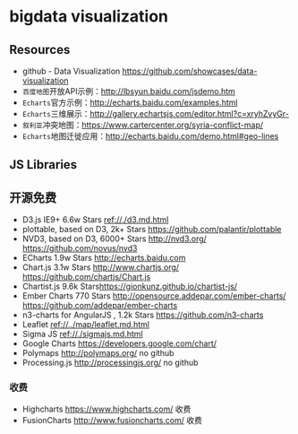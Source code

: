 # bigdata visualization


## Resources

* github - Data Visualization <https://github.com/showcases/data-visualization>
* `百度地图`开放API示例：<http://lbsyun.baidu.com/jsdemo.htm>
* `Echarts`官方示例：<http://echarts.baidu.com/examples.html>
* `Echarts`三维展示：<http://gallery.echartsjs.com/editor.html?c=xryhZvyGr->
* `叙利亚`冲突地图：<https://www.cartercenter.org/syria-conflict-map/>
* `Echarts`地图迁徙应用：<http://echarts.baidu.com/demo.html#geo-lines>


## JS Libraries

## 开源免费

* D3.js IE9+ 6.6w Stars <ref://./d3.md.html>
* plottable, based on D3, 2k+ Stars <https://github.com/palantir/plottable>
* NVD3, based on D3,  6000+ Stars <http://nvd3.org/> <https://github.com/novus/nvd3>
* ECharts 1.9w Stars <http://echarts.baidu.com>
* Chart.js 3.1w Stars <http://www.chartjs.org/> <https://github.com/chartjs/Chart.js>
* Chartist.js 9.6k Stars<https://gionkunz.github.io/chartist-js/>
* Ember Charts 770 Stars <http://opensource.addepar.com/ember-charts/> <https://github.com/addepar/ember-charts>
* n3-charts for AngularJS , 1.2k Stars <https://github.com/n3-charts>
* Leaflet <ref://../map/leaflet.md.html>
* Sigma JS <ref://./sigmajs.md.html>
* Google Charts <https://developers.google.com/chart/>
* Polymaps <http://polymaps.org/> no github
* Processing.js <http://processingjs.org/> no github

### 收费
* Highcharts <https://www.highcharts.com/> 收费
* FusionCharts <http://www.fusioncharts.com/> 收费

